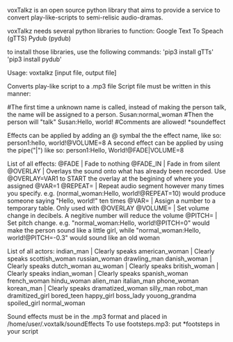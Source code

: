 voxTalkz is an open source python library that aims to provide a service to convert play-like-scripts to semi-relisic audio-dramas.

voxTalkz needs several python libraries to function:
Google Text To Speach (gTTS)
Pydub (pydub)

to install those libraries, use the following commands:
'pip3 install gTTs'
'pip3 install pydub'


Usage: voxtalkz [input file, output file] 

Converts play-like script to a .mp3 file 
Script file must be written in this manner: 

#The first time a unknown name is called, instead of making the person talk, the name will be assigned to a person. 
Susan:normal_woman
#Then the person will "talk"
Susan:Hello, world!
#Comments are allowed!
*soundeffect 

Effects can be applied by adding an @ symbal the the effect name, like so:
person1:hello, world!@VOLUME=8
A second effect can be applied by using the pipe("|") like so:
person1:Hello, World!@FADE|VOLUME=8

List of all effects:
    @FADE | Fade to nothing
    @FADE_IN | Fade in from silent
    @OVERLAY | Overlays the sound onto what has already been recorded. Use @OVERLAY=VAR1 to START the overlay at the begining of where you assigned @VAR=1
    @REPEAT= | Repeat audio segment however many times you specify. e.g. (normal_woman:Hello, world!@REPEAT=10) would produce someone saying "Hello, world!" ten times
    @VAR=    | Assign a number to a temporary table. Only used with @OVERLAY
    @VOLUME= | Set volume change in decibels. A negitive number will reduce the volume
    @PITCH=  | Set pitch change. e.g. "normal_woman:Hello, world!@PITCH=0" would make the person sound like a little girl, while "normal_woman:Hello, world!@PITCH=-0.3" would sound like an old woman

List of all actors:
    indian_man | Clearly speaks
    american_woman | Clearly speaks
    scottish_woman
    russian_woman
    drawling_man
    danish_woman | Clearly speaks
    dutch_woman
    au_woman | Clearly speaks
    british_woman | Clearly speaks
    indian_woman | Clearly speaks
    spanish_woman
    french_woman
    hindu_woman
    alien_man
    italian_man
    phone_woman
    korean_man | Clearly speaks
    dramatized_woman
    silly_man
    robot_man
    dramitized_girl
    bored_teen
    happy_girl
    boss_lady
    youong_grandma
    spoiled_girl
    normal_woman

Sound effects must be in the .mp3 format and placed in /home/user/.voxtalk/soundEffects
 To use footsteps.mp3: put *footsteps in your script

